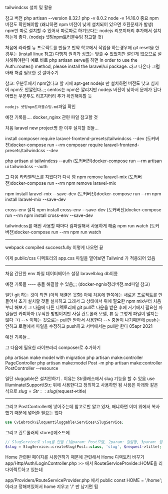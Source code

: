 tailwindcss 설치 및 활용

참고 버전
php artisan --version
8.32.1
php -v
8.0.2
node -v
14.16.0
중요 npm 버전도 확인해야함 (왜냐하면 npm 버전이 낮게 설치되어 있으면 호환문제가 발생)
npm만 따로 설치할 수 있어서 따로따로 하기보다는 nodejs 리포지터리 추가해서 설치하는게 좋다. (nodejs 셋팅npm트러블슈팅 참고할 것)

처음에 라라벨 뉴 프로젝트를 만들고 
만약 학교에서 작업을 하는경우에 git reset을 한 경우는  (install linux 참고)
다행히 원격과 싱크는 맞출 수 있었지만 깔린게 없으므로 설치해줘야한다
예로 바로 php artisan serve를 하면
 In order to use the Auth::routes() method, please install the laravel/ui package.
라고 나온다
그럼 아래 처럼 필요한 것 깔아주기

참고: 우분투에서 npm없다고 할 시에 apt-get nodejs 만 설치하면 
버전도 낮고 심지어 npm도 안깔린다..;; 
centos는 npm은 깔리지만 nodejs 버전이 낮아서 문제가 된다
어쨌든 우분투도 리포지터리 추가 확인해야할 듯

`nodejs 셋팅npm트러블슈팅.md`파일 확인 




예전 기록들.... docker_nginx 관련 파일 참고할 것

처음 laravel new project명  한 이후 설치할 것들...

install
composer require laravel-frontend-presets/tailwindcss --dev
(도커버전)docker-compose run --rm composer require laravel-frontend-presets/tailwindcss --dev 



php artisan ui tailwindcss --auth
(도커버전)docker-compose run --rm artisan ui tailwindcss --auth


그 다음 라라벨믹스를 지웠다가 다시 깜 
npm remove laravel-mix
(도커버전)docker-compose run --rm npm remove laravel-mix

npm install laravel-mix --save-dev
(도커버전)docker-compose run --rm npm install laravel-mix --save-dev

cross-env 설치
npm install cross-env --save-dev 
(도커버전)docker-compose run --rm npm install cross-env --save-dev


tailwindcss를 매번 사용할 때마다 컴파일해서 사용하게 해줌
npm run watch
(도커버전)docker-compose run --rm npm run watch

----------------
webpack compiled successfully 이렇게 나오면 끝

이제 public/css 디렉토리의 app.css 파일을 열어보면
Tailwind 가 적용되어 있음

-------------
처음 간단한 env 파일 데이터베이스 설정
laravelblog db이름





예전 기록들 ----
충돌 해결할 수 있음;;; (docker-ngnix정리버전.md파일 참고)

일단 git 하는 것이 되면 (아직 해결은 못함)
아예 처음에 한쪽에는 새로운 프로젝트를 만들어서 초기 설치할 것들 설치하고
그래서 그 상태에서 위에 필요한 npm mix부터 처음부터 해보기
그 다음에 다른 디렉토리에 git pull로 다운을 받은 후에 
거기에서 필요한 파일들만 카피하자 (무식한 방법이지만 사실 컨트롤러 모델, 뷰 등 그렇게 파일이 많지는 않다 ㅋ)
--> 이제는 깃으로는 pull만 받아서 사용한다 
--> 충돌이 나기때문에 push는 안하고 로컬에서 파일을 수정하고 push하고 서버에서는 pull만 한다
05apr 2021








예전 기록들...

그 다음에 필요한 라이브러리 composer로 추가하기

php artisan make model with migration
php artisan make:controller PageController
php artisan make:model Post -m
php artisan make:controller PostController --resource



일단  sluggable은 설치안하기 . 이유는 Str클래스에서 slug 기능을 할 수 있음
use Illuminate\Support\Str; 위에 사용한다고 정의하고 사용하면 됨
사용은 아래와 같은 식으로
$slug = Str::slug($request->title)

<!-- cviebrock/eloquent-sluggable 컴포저 설치
composer require cviebrock/eloquent-sluggable -->


___

그리고 PostController에 넣어주는데 참고로만 알고 있자, 왜냐하면 이미 위에서 복사했기 때문에 넣어줄 필요는 없다
```php
use Cviebrock\EloquentSluggable\Services\SlugService;
```
그리고 컨트롤러의 store()메소드에
```php
// SlugService로 slug를 만듬 (1@param: Post모델, 2param: 컬럼명, 3param: 입력받은 title)
$slug = SlugService::createSlug(Post::class, 'slug', $request->title);
```


Home 관련된 페이지를 사용안하기 때문에 
관련해서 Home 디렉토리 바꾸기
app/Http/Auth/LoginController.php >> 에서 
RouteServiceProvide::HOME을 리다이렉트하고 있는데 

app/Providers/RouteServiceProvider.php 에서 
public const HOME = '/home'; 이라고 정해져있어서 home 지우고 '/' 만 남기면 됨
